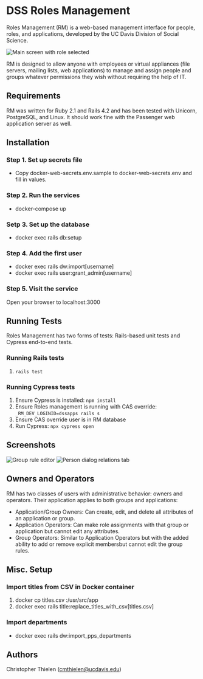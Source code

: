# DSS Roles Management

Roles Management (RM) is a web-based management interface for people, roles, and applications, developed by the UC Davis Division of Social Science.

![Main screen with role selected](http://169.237.101.195/image1.png "Main screen with role selected")

RM is designed to allow anyone with employees or  virtual appliances (file servers, mailing lists, web applications) to manage and assign people and groups whatever permissions they wish without requiring the help of IT.

## Requirements

RM was written for Ruby 2.1 and Rails 4.2 and has been tested with Unicorn, PostgreSQL, and Linux. It should work fine with the Passenger web application server as well.

## Installation

### Step 1. Set up secrets file

 * Copy docker-web-secrets.env.sample to docker-web-secrets.env and fill in values.

### Step 2. Run the services

 * docker-compose up

### Setp 3. Set up the database

 * docker exec <container-id> rails db:setup

### Step 4. Add the first user

 * docker exec <container-id> rails dw:import[username]
 * docker exec <container-id> rails user:grant_admin[username]

### Step 5. Visit the service

Open your browser to localhost:3000

## Running Tests

Roles Management has two forms of tests: Rails-based unit tests and Cypress
end-to-end tests.

### Running Rails tests

1. `rails test`

### Running Cypress tests

1. Ensure Cypress is installed: `npm install`
2. Ensure Roles management is running with CAS override: `_RM_DEV_LOGINID=dssapps rails s`
3. Ensure CAS override user is in RM database
4. Run Cypress: `npx cypress open`

## Screenshots
![Group rule editor](http://169.237.101.195/image2.png "Group rule editor")
![Person dialog relations tab](http://169.237.101.195/image3.png "Person dialog relations tab")

## Owners and Operators
RM has two classes of users with administrative behavior: owners and operators. Their
application applies to both groups and applications:

  - Application/Group Owners: Can create, edit, and delete all attributes of an application or group.
  - Application Operators: Can make role assignments with that group or application but cannot edit
               any attributes.
  - Group Operators: Similar to Application Operators but with the added ability to add or remove explicit
               membersbut cannot edit the group rules.

## Misc. Setup
### Import titles from CSV in Docker container
 1. docker cp titles.csv <container-id>:/usr/src/app
 2. docker exec <container-id> rails title:replace_titles_with_csv[titles.csv]

### Import departments
 * docker exec <container-id> rails dw:import_pps_departments

## Authors
Christopher Thielen (cmthielen@ucdavis.edu)
